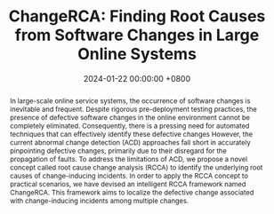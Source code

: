 ---
title:          "ChangeRCA: Finding Root Causes from Software Changes in Large Online Systems"
date:           2024-01-22 00:00:00 +0800
selected:       true
pub:            >-
                In 32nd ACM International Conference on the Foundations of Software Engineering.
pub_pre:        >-
                <span class="badge badge-pill badge-custom badge-success">FSE'24 (CCF A)</span>
# <span class="badge badge-pill badge-custom badge-info">FSE'24</span>
# pub_post:       'Under review.'
# pub_last:       '🏆 <span style="color:red"><b>Best Paper Award</b></span>'
abstract: >-
    In large-scale online service systems, the occurrence of software changes is inevitable and frequent. Despite rigorous pre-deployment testing practices, the presence of defective software changes in the online environment cannot be completely eliminated. Consequently, there is a pressing need for automated techniques that can effectively identify these defective changes However, the current abnormal change detection (ACD) approaches fall short in accurately pinpointing defective changes, primarily due to their disregard for the propagation of faults. To address the limitations of ACD, we propose a novel concept called root cause change analysis (RCCA) to identify the underlying root causes of change-inducing incidents. In order to apply the RCCA concept to practical scenarios, we have devised an intelligent RCCA framework named ChangeRCA. This framework aims to localize the defective change associated with change-inducing incidents among multiple changes.
# cover:          assets/images/covers/Prism-cover.png
authors:
  - Guangba Yu
  - Pengfei Chen†
  - Zilong He
  - Qiuyu Yan
  - Yu Luo
  - Fangyan Li
  - Zibin Zheng

links:
  Paper: https://yuxiaoba.github.io/files/FSE24/changerca.pdf
  Project: https://github.com/IntelligentDDS/ChangeRCA
  Slides: https://yuxiaoba.github.io/files/FSE24/changerca-slides.pdf
  DOI: https://doi.org/10.1145/3643728
  BibTex: https://yuxiaoba.github.io/files/FSE24/changerca-bibtex.txt
  # Arxiv:
---